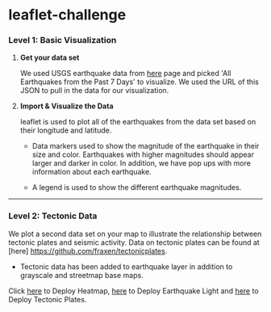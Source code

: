 # leaflet-challenge

### Level 1: Basic Visualization

1. **Get your data set**

   We used USGS earthquake data from [here](http://earthquake.usgs.gov/earthquakes/feed/v1.0/geojson.php) page and picked 'All Earthquakes from the Past 7 Days' to visualize. We used the URL of this JSON to pull in the data for our visualization.

2. **Import & Visualize the Data**

   leaflet is used to plot all of the earthquakes from the data set based on their longitude and latitude. 

   * Data markers used to show the magnitude of the earthquake in their size and color. Earthquakes with higher magnitudes should appear larger and darker in color. In addition, we have pop ups with more information about each earthquake. 

   * A legend is used to show the different earthquake magnitudes.

- - -

### Level 2: Tectonic Data

We plot a second data set on your map to illustrate the relationship between tectonic plates and seismic activity. Data on tectonic plates can be found at [here] <https://github.com/fraxen/tectonicplates>.

* Tectonic data has been added to earthquake layer in addition to grayscale and streetmap base maps. 

Click [here](https://maryamlaine.github.io/Earthquake-Visualizations-with-Leaflet/Heatmap/index.html) to Deploy Heatmap, 
[here](https://maryamlaine.github.io/Earthquake-Visualizations-with-Leaflet/Leaflet-Step-1/index.html) to Deploy Earthquake Light and 
[here](https://maryamlaine.github.io/Earthquake-Visualizations-with-Leaflet/Leaflet-Step-2/index.html) to Deploy Tectonic Plates.
